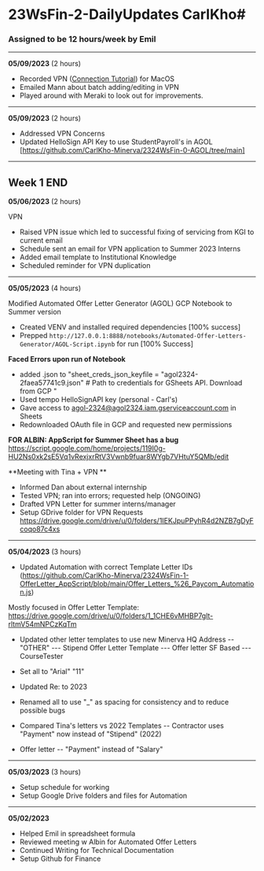 # 23WsFin-2-DailyUpdates CarlKho#
### Assigned to be 12 hours/week by Emil ### 
----------------------------------------------------------------

**05/09/2023** (2 hours)
- Recorded VPN ([Connection Tutorial](https://drive.google.com/file/d/1_reXldbNbLe2dliVe5u2T4XIy6rmWPsp/view?usp=share_link)) for MacOS
- Emailed Mann about batch adding/editing in VPN
- Played around with Meraki to look out for improvements.
----------------------------------------------------------------

**05/09/2023** (2 hours)
- Addressed VPN Concerns
- Updated HelloSign API Key to use StudentPayroll's in AGOL [https://github.com/CarlKho-Minerva/2324WsFin-0-AGOL/tree/main]

----------------------------------------------------------------
## Week 1 END ##

**05/06/2023** (2 hours)

VPN
- Raised VPN issue which led to successful fixing of servicing from KGI to current email
- Schedule sent an email for VPN application to Summer 2023 Interns
- Added email template to Institutional Knowledge
- Scheduled reminder for VPN duplication

----------------------------------------------------------------
**05/05/2023** (4 hours)

Modified Automated Offer Letter Generator (AGOL) GCP Notebook to Summer version
- Created VENV and installed required dependencies [100% success]
- Prepped `http://127.0.0.1:8888/notebooks/Automated-Offer-Letters-Generator/AGOL-Script.ipynb` for run [100% Success]

**Faced Errors upon run of Notebook**
- added .json to "sheet_creds_json_keyfile = "agol2324-2faea57741c9.json" # Path to credentials for GSheets API. Download from GCP "
- Used tempo HelloSignAPI key (personal - Carl's)
- Gave access to agol-2324@agol2324.iam.gserviceaccount.com in Sheets
- Redownloaded OAuth file in GCP and requested new permissions

**FOR ALBIN: AppScript for Summer Sheet has a bug**
https://script.google.com/home/projects/119I0g-HU2Ns0xk2sE5Vq1vRexjxrRtV3Vwnb9fuar8WYgb7VHtuY5QMb/edit

**Meeting with Tina + VPN **
- Informed Dan about external internship
- Tested VPN; ran into errors; requested help (ONGOING)
- Drafted VPN Letter for summer interns/manager
- Setup GDrive folder for VPN Requests https://drive.google.com/drive/u/0/folders/1IEKJpuPPyhR4d2NZB7gDyFcoqo87c4xs

----------------------------------------------------------------

**05/04/2023** (3 hours)
- Updated Automation with correct Template Letter IDs (https://github.com/CarlKho-Minerva/2324WsFin-1-OfferLetter_AppScript/blob/main/Offer_Letters_%26_Paycom_Automation.js)

Mostly focused in Offer Letter Template: https://drive.google.com/drive/u/0/folders/1_1CHE6vMHBP7glt-rltmV54mNPCzKqTm
- Updated other letter templates to use new Minerva HQ Address
-- "OTHER"
--- Stipend Offer Letter Template
--- Offer letter SF Based
--- CourseTester
- Set all to "Arial" "11" 
- Updated Re: to 2023
- Renamed all to use "_" as spacing for consistency and to reduce possible bugs

- Compared Tina's letters vs 2022 Templates
-- Contractor uses "Payment" now instead of "Stipend" (2022)
- Offer letter
-- "Payment" instead of "Salary"

----------------------------------------------------------------

**05/03/2023** (3 hours)
- Setup schedule for working 
- Setup Google Drive folders and files for Automation

----------------------------------------------------------------

**05/02/2023**
- Helped Emil in spreadsheet formula
- Reviewed meeting w Albin for Automated Offer Letters
- Continued Writing for Technical Documentation
- Setup Github for Finance
